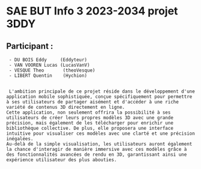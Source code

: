 # SAE  BUT Info 3 2023-2034 projet 3DDY   

## Participant  :
     - DU BOIS Eddy     (Eddyteur)
     - VAN VOOREN Lucas (LucasVanV)
     - VESQUE Theo       (theoVesque)
     - LIBERT Quentin    (Hychion)


     L'ambition principale de ce projet réside dans le développement d'une application mobile sophistiquée, conçue spécifiquement pour permettre à ses utilisateurs de partager aisément et d'accéder à une riche variété de contenus 3D directement en ligne. 
    Cette application, non seulement offrira la possibilité à ses utilisateurs de créer leurs propres modèles 3D avec une grande précision, mais également de les télécharger pour enrichir une bibliothèque collective. De plus, elle proposera une interface intuitive pour visualiser ces modèles avec une clarté et une précision inégalées.
    Au-delà de la simple visualisation, les utilisateurs auront également la chance d'interagir de manière immersive avec ces modèles grâce à des fonctionnalités avancées de rendu en 3D, garantissant ainsi une expérience utilisateur des plus abouties.


